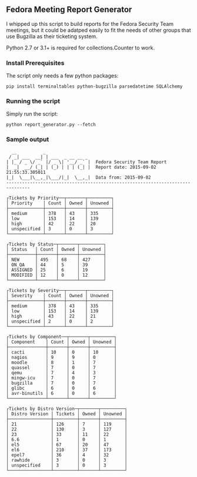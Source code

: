 ## Fedora Meeting Report Generator

I whipped up this script to build reports for the Fedora Security Team meetings, but it could be adatped easily to fit the needs of other groups that use Bugzilla as their ticketing system.

Python 2.7 or 3.1+ is required for collections.Counter to work.

### Install Prerequisites

The script only needs a few python packages:

    pip install terminaltables python-bugzilla parsedatetime SQLAlchemy

### Running the script

Simply run the script:

    python report_generator.py --fetch

### Sample output

      __          _
     / _| ___  __| | ___  _ __ __ _
    | |_ / _ \/ _` |/ _ \| '__/ _` |  Fedora Security Team Report
    |  _|  __/ (_| | (_) | | | (_| |  Report date: 2015-09-02 21:55:33.305011
    |_|  \___|\__,_|\___/|_|  \__,_|  Data from: 2015-09-02
    -------------------------------------------------------------------------------

    ┌Tickets by Priority──┬───────┬─────────┐
    │ Priority    │ Count │ Owned │ Unowned │
    ├─────────────┼───────┼───────┼─────────┤
    │ medium      │ 378   │ 43    │ 335     │
    │ low         │ 153   │ 14    │ 139     │
    │ high        │ 42    │ 22    │ 20      │
    │ unspecified │ 3     │ 0     │ 3       │
    └─────────────┴───────┴───────┴─────────┘

    ┌Tickets by Status─┬───────┬─────────┐
    │ Status   │ Count │ Owned │ Unowned │
    ├──────────┼───────┼───────┼─────────┤
    │ NEW      │ 495   │ 68    │ 427     │
    │ ON_QA    │ 44    │ 5     │ 39      │
    │ ASSIGNED │ 25    │ 6     │ 19      │
    │ MODIFIED │ 12    │ 0     │ 12      │
    └──────────┴───────┴───────┴─────────┘

    ┌Tickets by Severity──┬───────┬─────────┐
    │ Severity    │ Count │ Owned │ Unowned │
    ├─────────────┼───────┼───────┼─────────┤
    │ medium      │ 378   │ 43    │ 335     │
    │ low         │ 153   │ 14    │ 139     │
    │ high        │ 43    │ 22    │ 21      │
    │ unspecified │ 2     │ 0     │ 2       │
    └─────────────┴───────┴───────┴─────────┘

    ┌Tickets by Component──┬───────┬─────────┐
    │ Component    │ Count │ Owned │ Unowned │
    ├──────────────┼───────┼───────┼─────────┤
    │ cacti        │ 10    │ 0     │ 10      │
    │ nagios       │ 9     │ 9     │ 0       │
    │ moodle       │ 8     │ 1     │ 7       │
    │ quassel      │ 7     │ 0     │ 7       │
    │ qemu         │ 7     │ 4     │ 3       │
    │ mingw-icu    │ 7     │ 0     │ 7       │
    │ bugzilla     │ 7     │ 0     │ 7       │
    │ glibc        │ 6     │ 0     │ 6       │
    │ avr-binutils │ 6     │ 0     │ 6       │
    └──────────────┴───────┴───────┴─────────┘

    ┌Tickets by Distro Version─┬───────┬─────────┐
    │ Distro Version │ Tickets │ Owned │ Unowned │
    ├────────────────┼─────────┼───────┼─────────┤
    │ 21             │ 126     │ 7     │ 119     │
    │ 22             │ 130     │ 3     │ 127     │
    │ 23             │ 33      │ 11    │ 22      │
    │ 6.6            │ 1       │ 0     │ 1       │
    │ el5            │ 67      │ 20    │ 47      │
    │ el6            │ 210     │ 37    │ 173     │
    │ epel7          │ 36      │ 4     │ 32      │
    │ rawhide        │ 3       │ 0     │ 3       │
    │ unspecified    │ 3       │ 0     │ 3       │
    └────────────────┴─────────┴───────┴─────────┘

